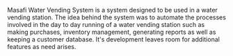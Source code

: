 Masafi Water Vending System is a system designed to be used in a water vending station. The idea behind the system was to automate the processes involved in the day to day running of a water vending station such as making purchases, inventory management, generating reports as well as keeping a customer database. It's development leaves room for additional features as need arises. 
